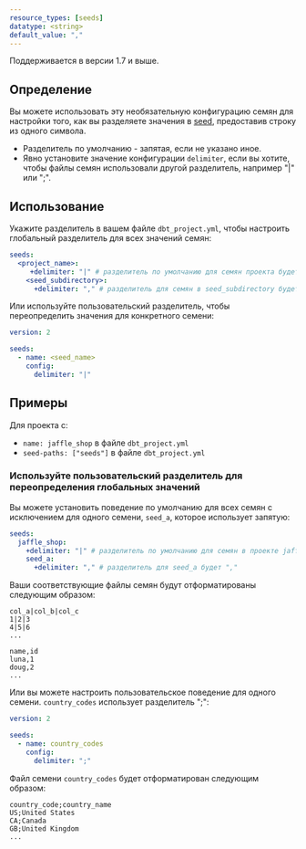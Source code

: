 ```yaml
---
resource_types: [seeds]
datatype: <string>
default_value: ","
---
```


Поддерживается в версии 1.7 и выше.

## Определение

Вы можете использовать эту необязательную конфигурацию семян для настройки того, как вы разделяете значения в [seed](/docs/build/seeds), предоставив строку из одного символа.

* Разделитель по умолчанию - запятая, если не указано иное.
* Явно установите значение конфигурации `delimiter`, если вы хотите, чтобы файлы семян использовали другой разделитель, например "|" или ";".

## Использование

Укажите разделитель в вашем файле `dbt_project.yml`, чтобы настроить глобальный разделитель для всех значений семян:

<File name='dbt_project.yml'>

```yml
seeds:
  <project_name>:
     +delimiter: "|" # разделитель по умолчанию для семян проекта будет "|"
    <seed_subdirectory>:
      +delimiter: "," # разделитель для семян в seed_subdirectory будет ","
```

</File>

Или используйте пользовательский разделитель, чтобы переопределить значения для конкретного семени:

<File name='seeds/properties.yml'>

```yml
version: 2

seeds:
  - name: <seed_name>
    config: 
      delimiter: "|"
```

</File>

## Примеры
Для проекта с:

* `name: jaffle_shop` в файле `dbt_project.yml`
* `seed-paths: ["seeds"]` в файле `dbt_project.yml`

### Используйте пользовательский разделитель для переопределения глобальных значений

Вы можете установить поведение по умолчанию для всех семян с исключением для одного семени, `seed_a`, которое использует запятую:

<File name='dbt_project.yml'>

```yml
seeds:
  jaffle_shop: 
    +delimiter: "|" # разделитель по умолчанию для семян в проекте jaffle_shop будет "|"
    seed_a:
      +delimiter: "," # разделитель для seed_a будет ","
```

</File>

Ваши соответствующие файлы семян будут отформатированы следующим образом:

<File name='seeds/my_seed.csv'>

```text
col_a|col_b|col_c
1|2|3
4|5|6
...
```

</File>

<File name='seeds/seed_a.csv'>

```text
name,id
luna,1
doug,2
...
```

</File>

Или вы можете настроить пользовательское поведение для одного семени. `country_codes` использует разделитель ";":

<File name='seeds/properties.yml'>

```yml
version: 2

seeds:
  - name: country_codes
    config:
      delimiter: ";"
```

</File>

Файл семени `country_codes` будет отформатирован следующим образом:

<File name='seeds/country_codes.csv'>

```text
country_code;country_name
US;United States
CA;Canada
GB;United Kingdom
...
```

</File>
